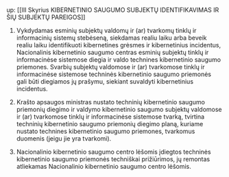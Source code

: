 up: [[III Skyrius KIBERNETINIO SAUGUMO SUBJEKTŲ IDENTIFIKAVIMAS IR ŠIŲ SUBJEKTŲ PAREIGOS]]

1. Vykdydamas esminių subjektų valdomų ir (ar) tvarkomų tinklų ir informacinių sistemų stebėseną, siekdamas realiu laiku arba beveik realiu laiku identifikuoti kibernetines grėsmes ir kibernetinius incidentus, Nacionalinis kibernetinio saugumo centras esminių subjektų tinklų ir informacinėse sistemose diegia ir valdo technines kibernetinio saugumo priemones. Svarbių subjektų valdomose ir (ar) tvarkomose tinklų ir informacinėse sistemose techninės kibernetinio saugumo priemonės gali būti diegiamos jų prašymu, siekiant suvaldyti kibernetinius incidentus.

2. Krašto apsaugos ministras nustato techninių kibernetinio saugumo priemonių diegimo ir valdymo kibernetinio saugumo subjektų valdomose ir (ar) tvarkomose tinklų ir informacinėse sistemose tvarką, tvirtina techninių kibernetinio saugumo priemonių diegimo planą, kuriame nustato technines kibernetinio saugumo priemones, tvarkomus duomenis (jeigu jie yra tvarkomi).

3. Nacionalinio kibernetinio saugumo centro lėšomis įdiegtos techninės kibernetinio saugumo priemonės techniškai prižiūrimos, jų remontas atliekamas Nacionalinio kibernetinio saugumo centro lėšomis.